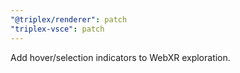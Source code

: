```yaml
---
"@triplex/renderer": patch
"triplex-vsce": patch
---
```


Add hover/selection indicators to WebXR exploration.
